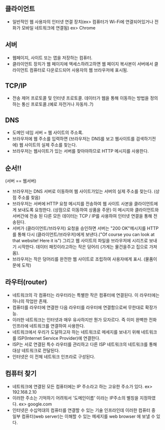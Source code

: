 ## 클라이언트
- 일반적인 웹 사용자의 인터넷 연결 장치(ex> 컴퓨터가 Wi-Fi에 연결되어있거나 전화가 모바일 네트워크에 연결됨) ex> Chrome

## 서버
- 웹페이지, 사이트 또는 앱을 저장하는 컴퓨터.
- 클라이언트 장치가 웹 페이지에 액세스하려고하면 웹 페이지 복사본이 서버에서 클라이언트 컴퓨터로 다운로드되어 
  사용자의 웹 브라우저에 표시됨.
  
## TCP/IP 
- 전송 제어 프로토콜 및 인터넷 프로토콜. 데이터가 웹을 통해 이동하는 방법을 정의하는 통신 프로토콜.(예로 자전거나 자동차..?)

## DNS  
- 도메인 네임 서버 = 웹 사이트의 주소록.
- 브라우저에 웹 주소를 입력하면 (브라우저는 DNS를 보고 웹사이트를 검색하기전에) 웹 사이트의 실제 주소를 찾는다.
- 브라우저는 웹사이트가 있는 서버를 찾아야하므로 HTTP 메시지를 사용한다.

## 순서!!
(서버 == 웹서버)
- 브라우저는 DNS 서버로 이동하여 웹 사이트가있는 서버의 실제 주소를 찾는다. (상점 주소를 찾음)
- 브라우저는 서버에 HTTP 요청 메시지를 전송하여 웹 사이트 사본을 클라이언트에게 보내도록 요청한다. (상점으로 이동하여 상품을 주문)
  이 메시지와 클라이언트와 서버간에 전송 된 다른 모든 데이터는 TCP / IP를 사용하여 인터넷 연결을 통해 전송된다.
- 서버가 (클라이언트/브라우저) 요청을 승인하면 서버는 "200 OK"메시지를 HTTP를 통해 다시 (클라이언트/브라우저)에게 보낸다.("Of course you can look at that website! Here it is") 그리고 웹 사이트의 파일을 브라우저에 시리즈로 보내기 시작한다.
 데이터 패킷이라고하는 작은 덩어리 (가게는 물건을주고 집으로 가져옴).
- 브라우저는 작은 덩어리를 완전한 웹 사이트로 조립하여 사용자에게 표시. (물품이 문에 도착)

## 라우터(router)
- 네트워크의 각 컴퓨터는 라우터라는 특별한 작은 컴퓨터에 연결된다. 이 라우터에는 하나의 작업만 존재.
- 컴퓨터를 라우터에 연결한 다음 라우터를 라우터에 연결함으로써 무한대로 확장가능.
- 이러한 네트워크는 인터넷과 매우 유사하지만 뭔가 모자르다. 즉 이미 완벽한 전화 인프라에 네트워크를 연결하여 사용한다.
- 네트워크에서 우리가 도달하고자 하는 네트워크로 메세지를 보내기 위해 네트워크를 ISP(Internet Service Provider)에 연결한다.
- ISP는 서로 연결된 특수 라우터를 관리하고 다른 ISP 네트워크의 네트워크를 통해 대상 네트워크로 전달된다.
- 인터넷은 이 전체 네트워크 인프라로 구성된다.

## 컴퓨터 찾기
- 네트워크에 연결된 모든 컴퓨터에는 IP 주소라고 하는 고유한 주소가 있다. ex> 192.168.2.10
- 이러한 주소는 기억하기 어려워서 '도메인이름' 이라는 IP주소의 별칭을 지정하였다. ex> google.com
- 인터넷은 수십억대의 컴퓨터를 연결할 수 있는 기술 인프라인데 이러한 컴퓨터 중 일부 컴퓨터(web server)는 이해할 수 있는 
  메세지를 web browser 에 보낼 수 있다. 
